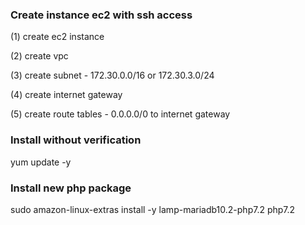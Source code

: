 ### Create instance ec2 with ssh access

(1) create ec2 instance

(2) create vpc

(3) create subnet - 172.30.0.0/16 or 172.30.3.0/24

(4) create internet gateway

(5) create route tables - 0.0.0.0/0 to internet gateway



### Install without verification
yum update -y


### Install new php package
sudo amazon-linux-extras install -y lamp-mariadb10.2-php7.2 php7.2
